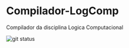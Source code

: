 # Compilador-LogComp
Compilador da disciplina Logica Computacional



![git status](http://3.129.230.99/svg/roguetaver/Compilador-LogComp/)
